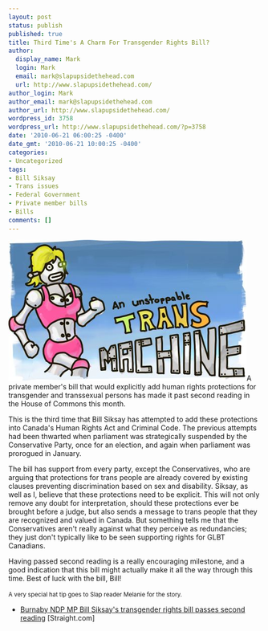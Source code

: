 ```yaml
---
layout: post
status: publish
published: true
title: Third Time's A Charm For Transgender Rights Bill?
author:
  display_name: Mark
  login: Mark
  email: mark@slapupsidethehead.com
  url: http://www.slapupsidethehead.com/
author_login: Mark
author_email: mark@slapupsidethehead.com
author_url: http://www.slapupsidethehead.com/
wordpress_id: 3758
wordpress_url: http://www.slapupsidethehead.com/?p=3758
date: '2010-06-21 06:00:25 -0400'
date_gmt: '2010-06-21 10:00:25 -0400'
categories:
- Uncategorized
tags:
- Bill Siksay
- Trans issues
- Federal Government
- Private member bills
- Bills
comments: []
---
```

![An unstoppable trans machine: a cybernetic transbot](/wp-content/media/2010/06/robotrans.jpg "She won't quit until everyone gets their rights")A private member's bill that would explicitly add human rights protections for transgender and transsexual persons has made it past second reading in the House of Commons this month.

This is the third time that Bill Siksay has attempted to add these protections into Canada's Human Rights Act and Criminal Code. The previous attempts had been thwarted when parliament was strategically suspended by the Conservative Party, once for an election, and again when parliament was prorogued in January.

The bill has support from every party, except the Conservatives, who are arguing that protections for trans people are already covered by existing clauses preventing discrimination based on sex and disability. Siksay, as well as I, believe that these protections need to be explicit. This will not only remove any doubt for interpretation, should these protections ever be brought before a judge, but also sends a message to trans people that they are recognized and valued in Canada. But something tells me that the Conservatives aren't really against what they perceive as redundancies; they just don't typically like to be seen supporting rights for GLBT Canadians.

Having passed second reading is a really encouraging milestone, and a good indication that this bill might actually make it all the way through this time. Best of luck with the bill, Bill!

<small>A very special hat tip goes to Slap reader Melanie for the story.</small>

- [Burnaby NDP MP Bill Siksay's transgender rights bill passes second reading](http://www.straight.com/article-328736/vancouver/burnaby-ndp-mp-bill-siksays-transgender-rights-bill-passes-second-reading) [Straight.com]
